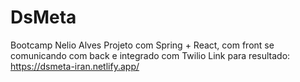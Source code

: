 # DsMeta
Bootcamp Nelio Alves
Projeto com Spring + React, com front se comunicando com back e integrado com Twilio
Link para resultado: https://dsmeta-iran.netlify.app/
